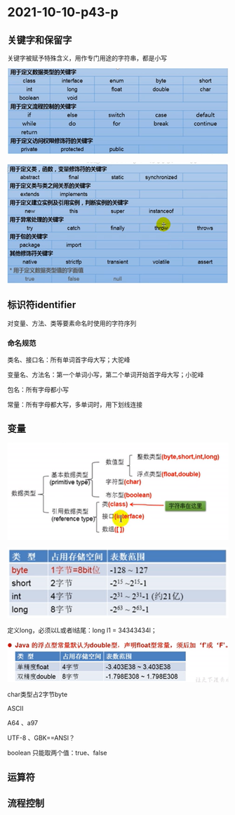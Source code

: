 # 2021-10-10-p43-p

## 关键字和保留字

关键字被赋予特殊含义，用作专门用途的字符串，都是小写

![image-20211013083805194](2021-10-10-p43-p\image-20211013083805194.png)

![image-20211013083850290](2021-10-10-p43-p\image-20211013083850290.png)











## 标识符identifier

对变量、方法、类等要素命名时使用的字符序列

### 命名规范

类名、接口名：所有单词首字母大写；大驼峰

变量名、方法名：第一个单词小写，第二个单词开始首字母大写；小驼峰

包名：所有字母都小写

常量：所有字母都大写，多单词时，用下划线连接

## 变量

![image-20211013085159096](2021-10-10-p43-p/image-20211013085159096.png)

![image-20211013085400413](2021-10-10-p43-p/image-20211013085400413.png)

定义long，必须以L或者l结尾：long l1 = 34343434l；

![image-20211013085804659](2021-10-10-p43-p/image-20211013085804659.png)

char类型占2字节byte

ASCII

A64 、a97

UTF-8 、GBK==ANSI？



boolean 只能取两个值：true、false





## 运算符



## 流程控制